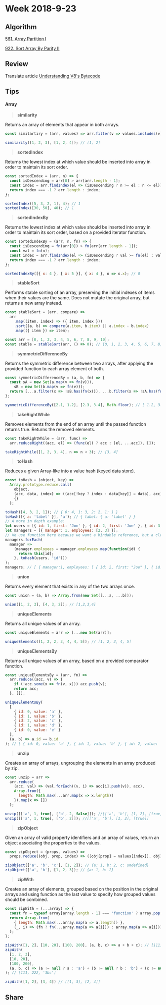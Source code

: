 # Week 2018-9-23

## Algorithm

[561. Array Partition I](https://leetcode.com/problems/array-partition-i/description/)

[922. Sort Array By Parity II](https://leetcode.com/problems/sort-array-by-parity-ii/description/)

## Review

Translate article [Understanding V8's Bytecode](https://github.com/RogerZZZZZ/V8-blog/tree/master/Understanding-V8's-Bytecode)

## Tips

#### Array

> **similarity**

Returns an array of elements that appear in both arrays.

```javascript
const similartiry = (arr, values) => arr.filter(v => values.includes(v))

similarity([1, 2, 3], [1, 2, 4]); // [1, 2]
```

> **sortedIndex**

Returns the lowest index at which value should be inserted into array in order to maintain its sort order.

```javascript
const sortedIndex = (arr, n) => {
  const isDescending = arr[0] > arr[arr.length - 1];
  const index = arr.findIndex(el => (isDescending ? n >= el : n <= el));
  return index === -1 ? arr.length : index;
};

sortedIndex([5, 3, 2, 1], 4); // 1
sortedIndex([30, 50], 40); // 1
```

> **sortedIndexBy**

Returns the lowest index at which value should be inserted into array in order to maintain its sort order, based on a provided iterator function.

```javascript
const sortedIndexBy = (arr, n, fn) => {
  const isDescending = fn(arr[0]) > fn(arr[arr.length - 1]);
  const val = fn(n);
  const index = arr.findIndex(el => (isDescending ? val >= fn(el) : val <= fn(el)));
  return index === -1 ? arr.length : index;
};

sortedIndexBy([{ x: 4 }, { x: 5 }], { x: 4 }, o => o.x); // 0
```

> **stableSort**

Performs stable sorting of an array, preserving the initial indexes of items when their values are the same. Does not mutate the original array, but returns a new array instead.

```javascript
const stableSort = (arr, compare) =>
  arr
    .map((item, index) => ({ item, index }))
    .sort((a, b) => compare(a.item, b.item) || a.index - b.index)
    .map(({ item }) => item);

const arr = [0, 1, 2, 3, 4, 5, 6, 7, 8, 9, 10];
const stable = stableSort(arr, () => 0); // [0, 1, 2, 3, 4, 5, 6, 7, 8, 9, 10]
```

> **symmetricDifferenceBy**

Returns the symmetric difference between two arrays, after applying the provided function to each array element of both.

```javascript
const symmetricDifferenceBy = (a, b, fn) => {
  const sA = new Set(a.map(v => fn(v))),
    sB = new Set(b.map(v => fn(v)));
  return [...a.filter(x => !sB.has(fn(x))), ...b.filter(x => !sA.has(fn(x)))];
};

symmetricDifferenceBy([2.1, 1.2], [2.3, 3.4], Math.floor); // [ 1.2, 3.4 ]
```

> **takeRightWhile**

Removes elements from the end of an array until the passed function returns true. Returns the removed elements.

```javascript
const takeRightWhile = (arr, func) =>
  arr.reduceRight((acc, el) => (func(el) ? acc : [el, ...acc]), []);

takeRightWhile([1, 2, 3, 4], n => n < 3); // [3, 4]
```

> **toHash**

Reduces a given Array-like into a value hash (keyed data store).

```javascript
const toHash = (object, key) =>
  Array.prototype.reduce.call(
    object,
    (acc, data, index) => ((acc[!key ? index : data[key]] = data), acc),
    {}
  );

toHash([4, 3, 2, 1]); // { 0: 4, 1: 3, 2: 2, 1: 1 }
toHash([{ a: 'label' }], 'a'); // { label: { a: 'label' } }
// A more in depth example:
let users = [{ id: 1, first: 'Jon' }, { id: 2, first: 'Joe' }, { id: 3, first: 'Moe' }];
let managers = [{ manager: 1, employees: [2, 3] }];
// We use function here because we want a bindable reference, but a closure referencing the hash would work, too.
managers.forEach(
  manager =>
    (manager.employees = manager.employees.map(function(id) {
      return this[id];
    }, toHash(users, 'id')))
);
managers; // [ { manager:1, employees: [ { id: 2, first: "Joe" }, { id: 3, first: "Moe" } ] } ]
```

> **union**

Returns every element that exists in any of the two arrays once.

```javascript
const union = (a, b) => Array.from(new Set([...a, ...b]));

union([1, 2, 3], [4, 3, 2]); // [1,2,3,4]
```

> **uniqueElements**

Returns all unique values of an array.

```javascript
const uniqueElements = arr => [...new Set(arr)];

uniqueElements([1, 2, 2, 3, 4, 4, 5]); // [1, 2, 3, 4, 5]
```

> **uniqueElementsBy**

Returns all unique values of an array, based on a provided comparator function.

```javascript
const uniqueElementsBy = (arr, fn) =>
  arr.reduce((acc, v) => {
    if (!acc.some(x => fn(v, x))) acc.push(v);
    return acc;
  }, []);

uniqueElementsBy(
  [
    { id: 0, value: 'a' },
    { id: 1, value: 'b' },
    { id: 2, value: 'c' },
    { id: 1, value: 'd' },
    { id: 0, value: 'e' }
  ],
  (a, b) => a.id == b.id
); // [ { id: 0, value: 'a' }, { id: 1, value: 'b' }, { id: 2, value: 'c' } ]
```

> **unzip**

Creates an array of arrays, ungrouping the elements in an array produced by zip.

```javascript
const unzip = arr =>
  arr.reduce(
    (acc, val) => (val.forEach((v, i) => acc[i].push(v)), acc),
    Array.from({
      length: Math.max(...arr.map(x => x.length))
    }).map(x => [])
  );

unzip([['a', 1, true], ['b', 2, false]]); //[['a', 'b'], [1, 2], [true, false]]
unzip([['a', 1, true], ['b', 2]]); //[['a', 'b'], [1, 2], [true]]
```

> **zipObject**

Given an array of valid property identifiers and an array of values, return an object associating the properties to the values.

```javascript
const zipObject = (props, values) =>
  props.reduce((obj, prop, index) => ((obj[prop] = values[index]), obj), {});

zipObject(['a', 'b', 'c'], [1, 2]); // {a: 1, b: 2, c: undefined}
zipObject(['a', 'b'], [1, 2, 3]); // {a: 1, b: 2}
```

> **zipWith**

Creates an array of elements, grouped based on the position in the original arrays and using function as the last value to specify how grouped values should be combined.

```javascript
const zipWith = (...array) => {
  const fn = typeof array[array.length - 1] === 'function' ? array.pop() : undefined;
  return Array.from(
    { length: Math.max(...array.map(a => a.length)) },
    (_, i) => (fn ? fn(...array.map(a => a[i])) : array.map(a => a[i]))
  );
};

zipWith([1, 2], [10, 20], [100, 200], (a, b, c) => a + b + c); // [111,222]
zipWith(
  [1, 2, 3],
  [10, 20],
  [100, 200],
  (a, b, c) => (a != null ? a : 'a') + (b != null ? b : 'b') + (c != null ? c : 'c')
); // [111, 222, '3bc']

zipWith([1, 2], [3, 4]) // [[1, 3], [2, 4]]
```

## Share